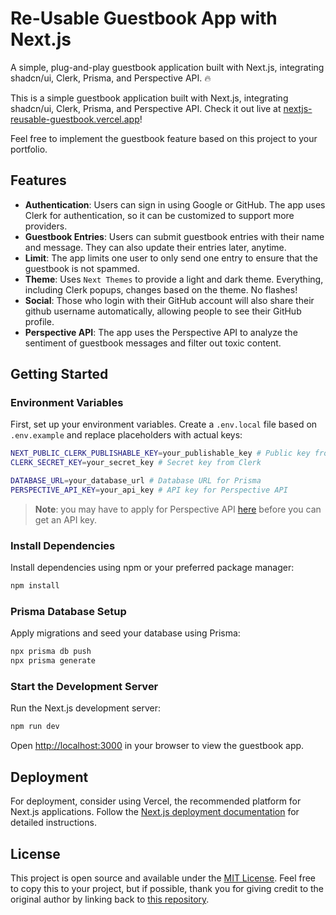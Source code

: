 # Re-Usable Guestbook App with Next.js

A simple, plug-and-play guestbook application built with Next.js, integrating shadcn/ui, Clerk, Prisma, and Perspective API. 🔥

This is a simple guestbook application built with Next.js, integrating shadcn/ui, Clerk, Prisma, and Perspective API.
Check it out live at [nextjs-reusable-guestbook.vercel.app](https://nextjs-reusable-guestbook.vercel.app/)!

Feel free to implement the guestbook feature based on this project to your portfolio.

## Features
- **Authentication**: Users can sign in using Google or GitHub. The app uses Clerk for authentication, so it can be customized to support more providers.
- **Guestbook Entries**: Users can submit guestbook entries with their name and message. They can also update their entries later, anytime.
- **Limit**: The app limits one user to only send one entry to ensure that the guestbook is not spammed.
- **Theme**: Uses `Next Themes` to provide a light and dark theme. Everything, including Clerk popups, changes based on the theme. No flashes!
- **Social**: Those who login with their GitHub account will also share their github username automatically, allowing people to see their GitHub profile.
- **Perspective API**: The app uses the Perspective API to analyze the sentiment of guestbook messages and filter out toxic content.

## Getting Started

### Environment Variables

First, set up your environment variables. Create a `.env.local` file based on `.env.example` and replace placeholders with actual keys:

```bash
NEXT_PUBLIC_CLERK_PUBLISHABLE_KEY=your_publishable_key # Public key from Clerk
CLERK_SECRET_KEY=your_secret_key # Secret key from Clerk

DATABASE_URL=your_database_url # Database URL for Prisma
PERSPECTIVE_API_KEY=your_api_key # API key for Perspective API
```

> **Note**: you may have to apply for Perspective API [here](https://support.perspectiveapi.com/s/docs-get-started?language=en_US) before you can get an API key.

### Install Dependencies
Install dependencies using npm or your preferred package manager:

```bash
npm install
```

### Prisma Database Setup
Apply migrations and seed your database using Prisma:

```bash
npx prisma db push
npx prisma generate
```

### Start the Development Server
Run the Next.js development server:

```bash
npm run dev
```

Open [http://localhost:3000](http://localhost:3000) in your browser to view the guestbook app.

## Deployment
For deployment, consider using Vercel, the recommended platform for Next.js applications. Follow the [Next.js deployment documentation](https://nextjs.org/docs/app/building-your-application/deploying) for detailed instructions.

## License
This project is open source and available under the [MIT License](LICENSE). Feel free to copy this to your project, but if possible, thank you for giving credit to the original author by linking back to [this repository](https://github.com/devashish2024/nextjs-guestbook).
